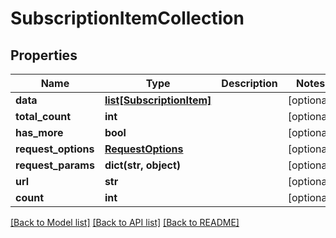# SubscriptionItemCollection

## Properties
Name | Type | Description | Notes
------------ | ------------- | ------------- | -------------
**data** | [**list[SubscriptionItem]**](SubscriptionItem.md) |  | [optional] 
**total_count** | **int** |  | [optional] 
**has_more** | **bool** |  | [optional] 
**request_options** | [**RequestOptions**](RequestOptions.md) |  | [optional] 
**request_params** | **dict(str, object)** |  | [optional] 
**url** | **str** |  | [optional] 
**count** | **int** |  | [optional] 

[[Back to Model list]](../README.md#documentation-for-models) [[Back to API list]](../README.md#documentation-for-api-endpoints) [[Back to README]](../README.md)


